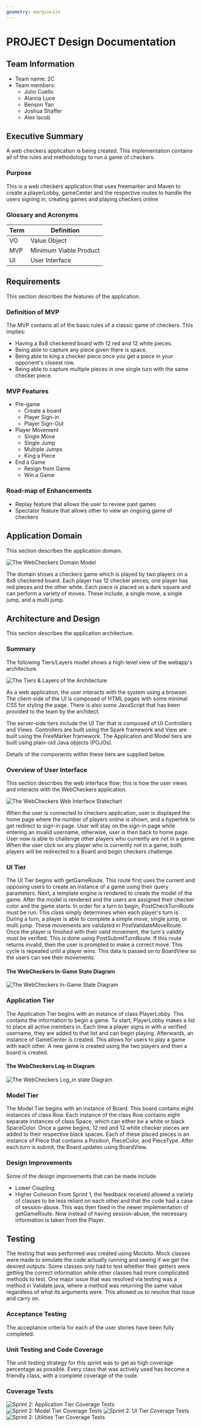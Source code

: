 ```yaml
---
geometry: margin=1in
---
```

# PROJECT Design Documentation

## Team Information
* Team name: 2C
* Team members: 
  * Julio Cuello 
  * Alanna Luce
  * Benson Yan 
  * Joshua Shaffer
  * Alex Iacob

## Executive Summary

A web checkers application is being created. This implementation contains all of the 
rules and methodology to run a game of checkers.

### Purpose
This is a web checkers application that uses freemarker and Maven
to create a playerLobby, gameCenter and the respective routes to handle
the users signing in, creating games and playing checkers online 

### Glossary and Acronyms

| Term | Definition |
|------|------------|
| VO   | Value Object |
| MVP  | Minimum Viable Product |
| UI | User Interface |


## Requirements

This section describes the features of the application.

### Definition of MVP
The MVP contains all of the basic rules of a classic game of checkers. 
This implies:
* Having a 8x8 checkered board with 12 red and 12 white pieces.
* Being able to capture any piece given there is space.
* Being able to king a checker piece once you get a piece in your opponent's closest row.
* Being able to capture multiple pieces in one single turn with the same checker piece.

### MVP Features
 * Pre-game
   * Create a board
   * Player Sign-in
   * Player Sign-Out
 * Player Movement
   * Single Move
   * Single Jump
   * Multiple Jumps
   * King a Piece
 * End a Game
    * Resign from Game
    * Win a Game


### Road-map of Enhancements
 * Replay feature that allows the user to review past games
 * Spectator feature that allows other to view an ongoing game of checkers

## Application Domain

This section describes the application domain.

![The WebCheckers Domain Model](Domain_Model.png)

The domain shows a checkers game which is played by two players on a 8x8 checkered board. 
Each player has 12 checker pieces; one player has red pieces and the other white. Each piece
is placed on a dark square and can perform a variety of moves. These include, a single move, 
a single jump, and a multi jump. 


## Architecture and Design
This section describes the application architecture.

### Summary
The following Tiers/Layers model shows a high-level view of the webapp's architecture.

![The Tiers & Layers of the Architecture](architecture-tiers-and-layers.png)

As a web application, the user interacts with the system using a
browser.  The client-side of the UI is composed of HTML pages with
some minimal CSS for styling the page.  There is also some JavaScript
that has been provided to the team by the architect.

The server-side tiers include the UI Tier that is composed of UI Controllers and Views.
Controllers are built using the Spark framework and View are built using the FreeMarker 
framework.  The Application and Model tiers are built using plain-old Java objects (POJOs).

Details of the components within these tiers are supplied below.

### Overview of User Interface
This section describes the web interface flow; this is how the user views and interacts
with the WebCheckers application.

![The WebCheckers Web Interface Statechart](StateChart.png)

When the user is connected to checkers application, user is displayed the 
home page where the number of players online is shown, and a hyperlink to 
get redirect to sign-in page. User will stay on the sign-in page while entering 
an invalid username, otherwise, user is then back to home page. User now is 
able to challenge other players who currently are not in a game. When the user
click on any player who is currently not in a game, both players will be 
redirected to a Board and begin checkers challenge.


### UI Tier
The UI Tier begins with getGameRoute. This route first uses the current and 
opposing users to create an instance of a game using their query parameters.
Next, a template engine is rendered to create the model of the game. After 
the model is rendered and the users are assigned their checker color and 
the game starts. In order for a turn to begin, PostCheckTurnRoute must be run.
This class simply determines when each player's turn is. During a turn, a 
player is able to complete a simple move, single jump, or multi jump. 
These movements are validated in PostValidateMoveRoute. Once the player is 
finished with their valid movement, the turn's validity must be verified.
This is done using PostSubmitTurnRoute. If this route returns invalid, 
then the user is prompted to make a correct move. This cycle is repeated
until a player wins. This data is passed on to BoardView so the users can
see their movements.

#### The WebCheckers In-Game State Diagram
![The WebCheckers In-Game State Diagram](StateDiagram-InGame.png)


### Application Tier
The Application Tier begins with an instance of class PlayerLobby. This contains 
the information to begin a game. To start, PlayerLobby makes a list to place all 
active members in. Each time a player signs in with a verified username, they are
added to that list and can begin playing. Afterwards, an instance of GameCenter is
created. This allows for users to play a game with each other. A new game is created
using the two players and then a board is created. 

#### The WebCheckers Log-in Diagram
![The WebCheckers Log_in state Diagram](StateDiagram-LoginandGame.png)

### Model Tier
The Model Tier begins with an instance of Board. This board contains eight 
instances of class Row. Each instance of the class Row contains eight separate
instances of class Space, which can either be a white or black SpaceColor. Once
a game begins, 12 red and 12 white checker pieces are added to their respective
black spaces. Each of these placed pieces is an instance of Piece that contains
a Position, PieceColor, and PieceType. After each turn is submit, the Board updates
using BoardView.

### Design Improvements
Some of the design improvements that can be made include
* Lower Coupling
* Higher Cohesion
From Sprint 1, the feedback received allowed a variety of classes to be less
reliant on each other and that the code had a case of session-abuse. This was
then fixed in the newer implementation of getGameRoute. Now instead of having
session-abuse, the necessary information is taken from the Player. 

## Testing
The testing that was performed was created using Mockito. Mock classes were made
to simulate the code actually running and seeing if we get the desired outputs. 
Some classes only had to test whether their getters were getting the correct 
information while other classes had more complicated methods to test. One major 
issue that was resolved via testing was a method in Validate.java, where a method
was returning the same value regardless of what its arguments were. This allowed
us to resolve that issue and carry on.

### Acceptance Testing
The acceptance criteria for each of the user stories have been fully completed.

### Unit Testing and Code Coverage
The unit testing strategy for this sprint was to get as high coverage percentage
as possible. Every class that was actively used has become a friendly class, with
a complete coverage of the code. 

### Coverage Tests
![Sprint 2: Application Tier Coverage Tests](sprint2appl.png)
![Sprint 2: Model Tier Coverage Tests](sprint2model.png)
![Sprint 2: UI Tier Coverage Tests](sprint2ui.png)
![Sprint 2: Utilities Tier Coverage Tests](sprint2util.png)

